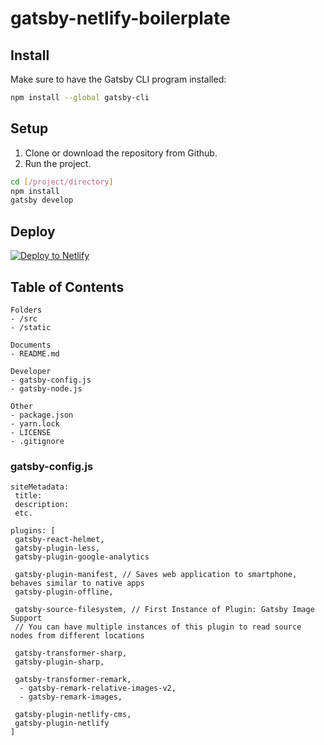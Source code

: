 # gatsby-netlify-boilerplate

## Install
Make sure to have the Gatsby CLI program installed:
``` sh
npm install --global gatsby-cli
```

## Setup
1. Clone or download the repository from Github.
2. Run the project.
``` sh
cd [/project/directory]
npm install
gatsby develop
```

## Deploy
[![Deploy to Netlify](https://www.netlify.com/img/deploy/button.svg)](https://app.netlify.com/start)

## Table of Contents
```
Folders
- /src
- /static

Documents
- README.md

Developer
- gatsby-config.js
- gatsby-node.js

Other
- package.json
- yarn.lock
- LICENSE
- .gitignore
```
### gatsby-config.js

```
siteMetadata:
 title:
 description:
 etc.

plugins: [
 gatsby-react-helmet,
 gatsby-plugin-less,
 gatsby-plugin-google-analytics
 
 gatsby-plugin-manifest, // Saves web application to smartphone, behaves similar to native apps
 gatsby-plugin-offline,
 
 gatsby-source-filesystem, // First Instance of Plugin: Gatsby Image Support
 // You can have multiple instances of this plugin to read source nodes from different locations

 gatsby-transformer-sharp,
 gatsby-plugin-sharp,

 gatsby-transformer-remark,
  - gatsby-remark-relative-images-v2,
  - gatsby-remark-images,

 gatsby-plugin-netlify-cms,
 gatsby-plugin-netlify
]
```
